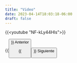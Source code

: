 ```yaml
---
title: "Video"
date: 2023-04-14T18:03:18-06:00
draft: false
---
```


{{<youtube "NF-kLy44Hls">}}

{{<button class=myButtonVideoTwo relref="/posts/curso/unidad1/tipos/introduccion.md">}} Anterior

{{<button class=myButtonVideo relref="/posts/curso/unidad1/tipos/more.md">}} Siguiente